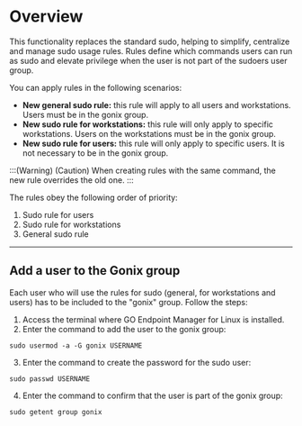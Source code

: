 # Overview

This functionality replaces the standard sudo, helping to simplify, centralize and manage sudo usage rules. Rules define which commands users can run as sudo and elevate privilege when the user is not part of the sudoers user group.

You can apply rules in the following scenarios:

* **New general sudo rule:** this rule will apply to all users and workstations. Users must be in the gonix group.
* **New sudo rule for workstations:** this rule will only apply to specific workstations. Users on the workstations must be in the gonix group.
* **New sudo rule for users:** this rule will only apply to specific users. It is not necessary to be in the gonix group.

:::(Warning) (Caution)
When creating rules with the same command, the new rule overrides the old one.
:::

The rules obey the following order of priority:

1. Sudo rule for users
2. Sudo rule for workstations
3. General sudo rule

* * *
## Add a user to the Gonix group
Each user who will use the rules for sudo (general, for workstations and users) has to be included to the "gonix" group. Follow the steps:

1. Access the terminal where GO Endpoint Manager for Linux is installed.
2. Enter the command to add the user to the gonix group:
```shell
sudo usermod -a -G gonix USERNAME
```
3. Enter the command to create the password for the sudo user:
```shell
sudo passwd USERNAME
```
4. Enter the command to confirm that the user is part of the gonix group:
```shell
sudo getent group gonix
```
